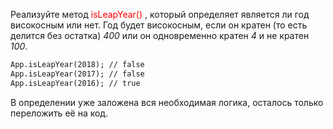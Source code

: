 Реализуйте метод <year style=color:red> isLeapYear() </year>, который определяет является ли год високосным или нет. Год будет високосным, если он кратен (то есть делится без остатка) _400_ или он одновременно кратен _4_ и не кратен _100_.

```markdown
App.isLeapYear(2018); // false
App.isLeapYear(2017); // false
App.isLeapYear(2016); // true
```

В определении уже заложена вся необходимая логика, осталось только переложить её на код.